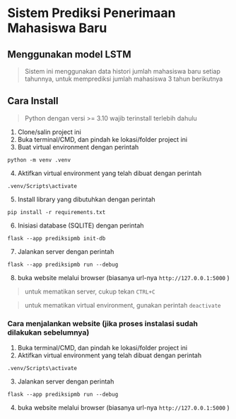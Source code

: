 # Sistem Prediksi Penerimaan Mahasiswa Baru
## Menggunakan model LSTM

> Sistem ini menggunakan data histori jumlah mahasiswa baru setiap tahunnya, untuk memprediksi jumlah mahasiswa 3 tahun berikutnya

## Cara Install

> Python dengan versi >= 3.10 wajib terinstall terlebih dahulu

1. Clone/salin project ini  
2. Buka terminal/CMD, dan pindah ke lokasi/folder project ini    
3. Buat virtual environment dengan perintah  
```
python -m venv .venv
```  


4. Aktifkan virtual environment yang telah dibuat dengan perintah  
```
.venv/Scripts\activate
```  

5. Install library yang dibutuhkan dengan perintah   
```
pip install -r requirements.txt
```

6. Inisiasi database (SQLITE) dengan perintah  
```
flask --app prediksipmb init-db
```  

7. Jalankan server dengan perintah  
```
flask --app prediksipmb run --debug
```    

8. buka website melalui browser (biasanya url-nya `http://127.0.0.1:5000` )  


> untuk mematikan server, cukup tekan `CTRL+C`

> untuk mematikan virtual environment, gunakan perintah `deactivate`  

### Cara menjalankan website (jika proses instalasi sudah dilakukan sebelumnya)
 
1. Buka terminal/CMD, dan pindah ke lokasi/folder project ini  
2. Aktifkan virtual environment yang telah dibuat dengan perintah  
```
.venv/Scripts\activate
```  

3. Jalankan server dengan perintah  
```
flask --app prediksipmb run --debug
```  

4. buka website melalui browser (biasanya url-nya `http://127.0.0.1:5000` )  
